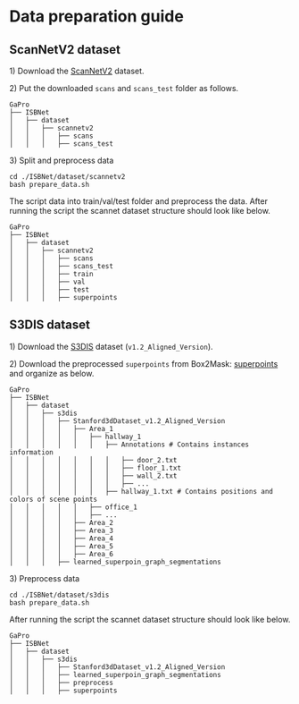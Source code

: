 # Data preparation guide

## ScanNetV2 dataset

1\) Download the [ScanNetV2](http://www.scan-net.org/) dataset.

2\) Put the downloaded ``scans`` and ``scans_test`` folder as follows.

```
GaPro
├── ISBNet
│   ├── dataset
│   │   ├── scannetv2
│   │   │   ├── scans
│   │   │   ├── scans_test
```

3\) Split and preprocess data

```
cd ./ISBNet/dataset/scannetv2
bash prepare_data.sh
```

The script data into train/val/test folder and preprocess the data. After running the script the scannet dataset structure should look like below.

```
GaPro
├── ISBNet
│   ├── dataset
│   │   ├── scannetv2
│   │   │   ├── scans
│   │   │   ├── scans_test
│   │   │   ├── train
│   │   │   ├── val
│   │   │   ├── test
│   │   │   ├── superpoints
```

## S3DIS dataset

1\) Download the [S3DIS](http://buildingparser.stanford.edu/dataset.html) dataset (`v1.2_Aligned_Version`). 

2\) Download the preprocessed `superpoints` from Box2Mask: [superpoints](https://datasets.d2.mpi-inf.mpg.de/box2mask/segment_labels.tar.gz) and organize as below.

```
GaPro
├── ISBNet
│   ├── dataset
│   │   ├── s3dis
│   │   │   ├── Stanford3dDataset_v1.2_Aligned_Version
│   │   │   │   ├── Area_1
│   │   │   │   │   ├── hallway_1 
│   │   │   │   │   │   ├── Annotations # Contains instances information 
│   │   │   │   │   │   │   ├── door_2.txt 
│   │   │   │   │   │   │   ├── floor_1.txt
│   │   │   │   │   │   │   ├── wall_2.txt
│   │   │   │   │   │   │   ├── ...
│   │   │   │   │   │   ├── hallway_1.txt # Contains positions and colors of scene points
│   │   │   │   │   ├── office_1
│   │   │   │   │   ├── ...
│   │   │   │   ├── Area_2
│   │   │   │   ├── Area_3
│   │   │   │   ├── Area_4
│   │   │   │   ├── Area_5
│   │   │   │   ├── Area_6
│   │   │   ├── learned_superpoin_graph_segmentations
```


3\) Preprocess data

```
cd ./ISBNet/dataset/s3dis
bash prepare_data.sh
```

After running the script the scannet dataset structure should look like below.

```
GaPro
├── ISBNet
│   ├── dataset
│   │   ├── s3dis
│   │   │   ├── Stanford3dDataset_v1.2_Aligned_Version
│   │   │   ├── learned_superpoin_graph_segmentations
│   │   │   ├── preprocess
│   │   │   ├── superpoints
```
